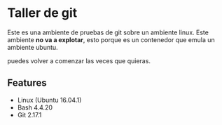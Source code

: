 # Taller de git
Este es una ambiente de pruebas de git
sobre un ambiente linux.
Este ambiente **no va a explotar**, 
esto porque es un contenedor que emula un ambiente ubuntu.

puedes volver a comenzar las veces que quieras.

## Features
- Linux (Ubuntu 16.04.1)
- Bash 4.4.20
- Git 2.17.1

